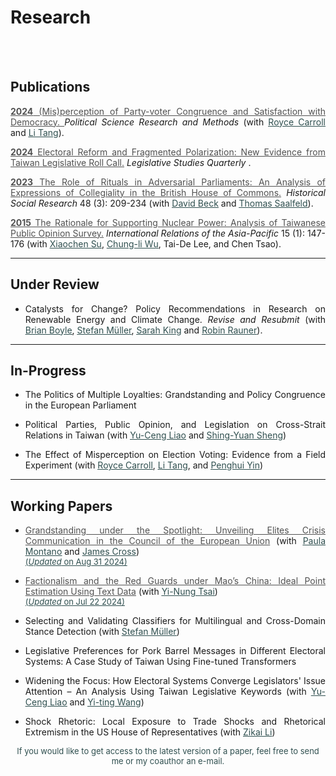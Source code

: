# Research



<br/><br/>



<div style="text-align: left">

## Publications

<div style="text-align: justify">

<a href="https://www.dropbox.com/scl/fi/f3fed0guzqam7k3u4b075/_Mis_perception_of_Party_voter_Congruence_and_Satisfaction_with_Democracy.pdf?rlkey=sfeppy9m3zzmzk4bmq1tqdnuq&dl=0" target="_blank" style="color: #515151;"> __2024__ (Mis)perception of Party-voter Congruence and Satisfaction with Democracy. </a> _Political Science Research and Methods_ (with <u><a href="#" style="color: #2F4F4F;">Royce Carroll</a></u> and <u><a href="https://sites.google.com/view/litang2020" style="color: #2F4F4F;">Li Tang</a></u>).

<a href="https://onlinelibrary.wiley.com/doi/full/10.1111/lsq.12459" target="_blank" style="color: #515151;"> __2024__ Electoral Reform and Fragmented Polarization: New Evidence from Taiwan Legislative Roll Call.</a> _Legislative Studies Quarterly_ .

<a href="https://www.jstor.org/stable/27221360" target="_blank" style="color: #515151;"> __2023__ The Role of Rituals in Adversarial Parliaments: An Analysis of Expressions of Collegiality in the British House of Commons.</a> _Historical Social Research_ 48 (3): 209-234 (with <u><a href="https://www.uni-bamberg.de/comparpol/lehrstuhlteam/david-beck/" style="color: #2F4F4F;">David Beck</a></u> and <u><a href="https://www.uni-bamberg.de/vp-forschung/" style="color: #2F4F4F;">Thomas Saalfeld</a></u>).

<a href="https://academic.oup.com/irap/article-abstract/15/1/147/2937074?redirectedFrom=fulltext" target="_blank" style="color: #515151;">__2015__ The Rationale for Supporting Nuclear Power: Analysis of Taiwanese Public Opinion Survey.</a> _International Relations of the Asia-Pacific_ 15 (1): 147-176 (with <u><a href="https://scholar.google.com/citations?user=RIYMCiwAAAAJ&hl=en" style="color: #2F4F4F;">Xiaochen Su</a></u>, <u><a href="https://www.ipsas.sinica.edu.tw/en/研究人員/吳重禮/" style="color: #2F4F4F;">Chung-li Wu</a></u>, Tai-De Lee, and Chen Tsao).

</div>

---

## Under Review

<div style="text-align: justify">

- Catalysts for Change? Policy Recommendations in Research on Renewable Energy and Climate Change. _Revise and Resubmit_ (with <u><a href="https://brianpaulboyle.com" style="color: #2F4F4F;">Brian Boyle</a></u>, 
<u><a href="https://muellerstefan.net" style="color: #2F4F4F;">Stefan Müller</a></u>, <u><a href="https://sarahaking.net" style="color: #2F4F4F;">Sarah King</a></u> and <u><a href="https://robinrauner.com" style="color: #2F4F4F;">Robin Rauner</a></u>).

</div>

---


## In-Progress

<div style="text-align: justify">

- The Politics of Multiple Loyalties: Grandstanding and Policy Congruence in the European Parliament

- Political Parties, Public Opinion, and Legislation on Cross-Strait Relations in Taiwan (with <u><a href="https://sites.google.com/view/calvin-yuceng-liao/home" style="color: #2F4F4F;">Yu-Ceng Liao</a></u> and <u><a href="https://politics.nccu.edu.tw/PageStaffing/Detail?fid=5227&id=1517" style="color: #2F4F4F;">Shing-Yuan Sheng</a></u>)

- The Effect of Misperception on Election Voting: Evidence from a Field Experiment (with <u><a href="#" style="color: #2F4F4F;">Royce Carroll</a></u>, <u><a href="https://sites.google.com/view/litang2020" style="color: #2F4F4F;">Li Tang</a></u>, and <u><a href="https://sites.google.com/site/yinpenghui2008/home" style="color: #2F4F4F;">Penghui Yin</a></u>)

</div>

---

## Working Papers

<div style="text-align: justify">

- <a href="https://www.dropbox.com/scl/fi/uyg0xe52de0kuljb0b2as/Cross_Montano_Liao_APSA2024.pdf?rlkey=kwqbnglwwxpyomwwijco5qqfw&dl=0" target="_blank" style="color: #515151; text-decoration: underline;">Grandstanding under the Spotlight: Unveiling Elites Crisis Communication in the Council of the European Union</a> (with <u><a href="https://x.com/i/flow/login?redirect_after_login=%2Fpaulamontano__" style="color: #2F4F4F;">Paula Montano</a></u> and <u><a href="https://people.ucd.ie/james.cross" style="color: #2F4F4F;">James Cross</a></u>)  
    <span style="font-size: small;"> <a href="https://www.dropbox.com/scl/fi/uyg0xe52de0kuljb0b2as/Cross_Montano_Liao_APSA2024.pdf?rlkey=kwqbnglwwxpyomwwijco5qqfw&dl=0" style="color: #2F4F4F;" target="_blank"> (_Updated_ on Aug 31 2024)</a></span>

- <a href="https://www.dropbox.com/scl/fi/6kcw5ywd78iilym5xmeoz/Factionalism_and_the_Red_Guards.pdf?rlkey=7o1sbk3iz0sg0zdf2etihp4zy&dl=0" target="_blank" style="color: #515151; text-decoration: underline;">Factionalism and the Red Guards under Mao’s China: Ideal Point Estimation Using Text Data</a> (with <u><a href="https://www.ipsas.sinica.edu.tw/wp-content/uploads/2023/03/蔡儀儂CV_202303-1-1.pdf" style="color: #2F4F4F;">Yi-Nung Tsai</a></u>)  
    <span style="font-size: small;"> <a href="https://www.dropbox.com/scl/fi/6kcw5ywd78iilym5xmeoz/Factionalism_and_the_Red_Guards.pdf?rlkey=7o1sbk3iz0sg0zdf2etihp4zy&dl=0" style="color: #2F4F4F;" target="_blank"> (_Updated_ on Jul 22 2024)</a></span>

- Selecting and Validating Classifiers for Multilingual and Cross-Domain Stance Detection (with <u><a href="https://muellerstefan.net" style="color: #2F4F4F;">Stefan Müller</a></u>) 

- Legislative Preferences for Pork Barrel Messages in Different Electoral Systems: A Case Study of Taiwan Using Fine-tuned Transformers

- Widening the Focus: How Electoral Systems Converge Legislators' Issue Attention – An Analysis Using Taiwan Legislative Keywords (with <u><a href="https://sites.google.com/view/calvin-yuceng-liao/home" style="color: #2F4F4F;">Yu-Ceng Liao</a></u> and <u><a href="https://yitingw.com" style="color: #2F4F4F;">Yi-ting Wang</a></u>)

- Shock Rhetoric: Local Exposure to Trade Shocks and Rhetorical Extremism in the US House of Representatives (with <a href="https://www.zikai.li" style="color: #2F4F4F;"><u>Zikai Li</u></a>)

<div style="text-align: center">
    <a href="#" target="_blank" style="color: blue;"> </a>  
    <span style="font-size: small; color: #2F4F4F;"> If you would like to get access to the latest version of a paper, feel free to send me or my coauthor an e-mail. </span>
</div>

</div>

